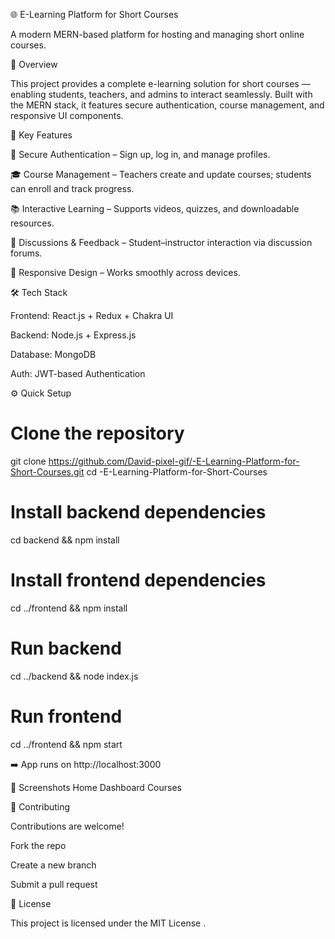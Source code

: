 🌐 E-Learning Platform for Short Courses

A modern MERN-based platform for hosting and managing short online courses.

🧾 Overview

This project provides a complete e-learning solution for short courses — enabling students, teachers, and admins to interact seamlessly.
Built with the MERN stack, it features secure authentication, course management, and responsive UI components.

🚀 Key Features

🔐 Secure Authentication – Sign up, log in, and manage profiles.

🎓 Course Management – Teachers create and update courses; students can enroll and track progress.

📚 Interactive Learning – Supports videos, quizzes, and downloadable resources.

💬 Discussions & Feedback – Student–instructor interaction via discussion forums.

📱 Responsive Design – Works smoothly across devices.

🛠️ Tech Stack

Frontend: React.js + Redux + Chakra UI

Backend: Node.js + Express.js

Database: MongoDB

Auth: JWT-based Authentication

⚙️ Quick Setup
# Clone the repository
git clone https://github.com/David-pixel-gif/-E-Learning-Platform-for-Short-Courses.git
cd -E-Learning-Platform-for-Short-Courses

# Install backend dependencies
cd backend && npm install

# Install frontend dependencies
cd ../frontend && npm install

# Run backend
cd ../backend && node index.js

# Run frontend
cd ../frontend && npm start


➡️ App runs on http://localhost:3000

📸 Screenshots
Home	Dashboard	Courses

	
	
🤝 Contributing

Contributions are welcome!

Fork the repo

Create a new branch

Submit a pull request

📄 License

This project is licensed under the MIT License
.
